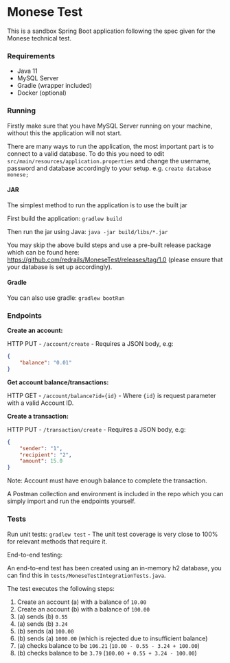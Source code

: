 # Monese Test

This is a sandbox Spring Boot application following the spec given for the Monese technical test.

### Requirements

- Java 11
- MySQL Server
- Gradle (wrapper included)
- Docker (optional)

### Running

Firstly make sure that you have MySQL Server running on your machine, without this the application will not start.

There are many ways to run the application, the most important part is to connect to a valid database.
To do this you need to edit `src/main/resources/application.properties` and change the username, password and database accordingly to your setup.
e.g. `create database monese;`

#### JAR

The simplest method to run the application is to use the built jar

First build the application: `gradlew build`

Then run the jar using Java: `java -jar build/libs/*.jar`

You may skip the above build steps and use a pre-built release package which can be found here: https://github.com/redrails/MoneseTest/releases/tag/1.0
(please ensure that your database is set up accordingly).

#### Gradle

You can also use gradle: `gradlew bootRun`

### Endpoints

**Create an account:**

HTTP PUT - `/account/create` - Requires a JSON body, e.g:

```json
{
    "balance": "0.01"
}
```

**Get account balance/transactions:**

HTTP GET - `/account/balance?id={id}` - Where `{id}` is request parameter with a valid Account ID.

**Create a transaction:**

HTTP PUT - `/transaction/create` - Requires a JSON body, e.g:

```json
{
    "sender": "1",
    "recipient": "2",
    "amount": 15.0
}
```

Note: Account must have enough balance to complete the transaction.

A Postman collection and environment is included in the repo which you can simply import and run the endpoints yourself.

### Tests

Run unit tests: `gradlew test` - The unit test coverage is very close to 100% for relevant methods that require it.

End-to-end testing:

An end-to-end test has been created using an in-memory h2 database, you can find this in `tests/MoneseTestIntegrationTests.java`.

The test executes the following steps: 

1. Create an account (a) with a balance of `10.00`
2. Create an account (b) with a balance of `100.00`
3. (a) sends (b) `0.55`
4. (a) sends (b) `3.24`
5. (b) sends (a) `100.00`
6. (b) sends (a) `1000.00` (which is rejected due to insufficient balance)
7. (a) checks balance to be `106.21` (`10.00 - 0.55 - 3.24 + 100.00`)
8. (b) checks balance to be `3.79` (`100.00 + 0.55 + 3.24 - 100.00`)